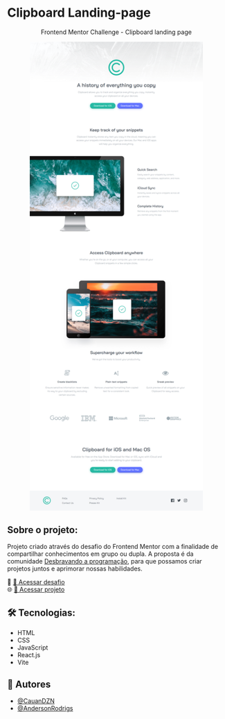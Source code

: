 # Clipboard Landing-page

<div align="center">

Frontend Mentor Challenge - Clipboard landing page

  <img style="width: 400px;" src="./.github/preview.png" alt="">
</div>

## Sobre o projeto:
Projeto criado através do desafio do Frontend Mentor com a finalidade de compartilhar conhecimentos em grupo ou dupla. A proposta é da comunidade [Desbravando  a programação](https://discord.gg/jeYD43z7), para que possamos criar projetos juntos e aprimorar nossas habilidades.

🎯 [🔗 Acessar desafio](https://www.frontendmentor.io/challenges/clipboard-landing-page-5cc9bccd6c4c91111378ecb9)<br>
🌐 [🔗 Acessar projeto](https://clipboardlp-project.vercel.app/)

## 🛠 Tecnologias:
- HTML
- CSS
- JavaScript
- React.js
- Vite

## 👥 Autores
- [@CauanDZN](https://github.com/CauanDZN)
- [@AndersonRodrigs](https://github.com/AndersonRodrigs)

